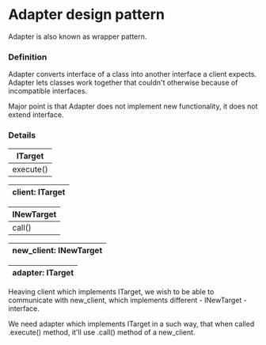 Adapter design pattern
======================

Adapter is also known as wrapper pattern.

### Definition

Adapter converts interface of a class into another interface a client expects.
Adapter lets classes work together that couldn't otherwise because of incompatible interfaces.

Major point is that Adapter does not implement new functionality, it does not extend
interface.

### Details

|ITarget|
|---
| execute()

|client: ITarget|
|---

|INewTarget|
|---
| call()

|new_client: INewTarget|
|---

|adapter: ITarget|
|---

Heaving client which implements ITarget, we wish to be able to communicate with new_client,
which implements different - INewTarget - interface. 

We need adapter which implements ITarget in a such way, that when called .execute() method,
it'll use .call() method of a new_client.
